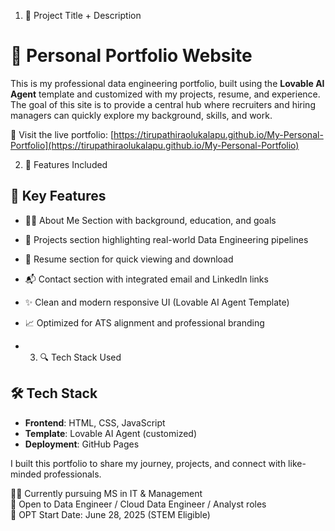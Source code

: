 1. 🚀 Project Title + Description

# 💼 Personal Portfolio Website

This is my professional data engineering portfolio, built using the **Lovable AI Agent** template and customized with my projects, resume, and experience. The goal of this site is to provide a central hub where recruiters and hiring managers can quickly explore my background, skills, and work.

🔗 Visit the live portfolio: [https://tirupathiraolukalapu.github.io/My-Personal-Portfolio](https://tirupathiraolukalapu.github.io/My-Personal-Portfolio)

2. 🧠 Features Included

## 🔧 Key Features

- 🧑‍💻 About Me Section with background, education, and goals
- 📁 Projects section highlighting real-world Data Engineering pipelines
- 📜 Resume section for quick viewing and download
- 📬 Contact section with integrated email and LinkedIn links
- ✨ Clean and modern responsive UI (Lovable AI Agent Template)
- 📈 Optimized for ATS alignment and professional branding

- 3. 🔍 Tech Stack Used

## 🛠️ Tech Stack

- **Frontend**: HTML, CSS, JavaScript
- **Template**: Lovable AI Agent (customized)
- **Deployment**: GitHub Pages


I built this portfolio to share my journey, projects, and connect with like-minded professionals.

🧑‍🎓 Currently pursuing MS in IT & Management  
📍 Open to Data Engineer / Cloud Data Engineer / Analyst roles  
📅 OPT Start Date: June 28, 2025 (STEM Eligible)
